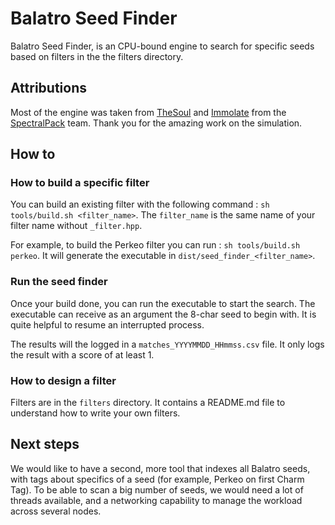 # Balatro Seed Finder

Balatro Seed Finder, is an CPU-bound engine to search for specific seeds based on filters in the the filters directory.

## Attributions

Most of the engine was taken from [TheSoul](https://github.com/SpectralPack/TheSoul) and [Immolate](https://github.com/SpectralPack/TheSoul) from the [SpectralPack](https://github.com/SpectralPack/) team. Thank you for the amazing work on the simulation.

## How to

### How to build a specific filter

You can build an existing filter with the following command : `sh tools/build.sh <filter_name>`. The `filter_name` is the same name of your filter name without `_filter.hpp`. 

For example, to build the Perkeo filter you can run : `sh tools/build.sh perkeo`. It will generate the executable in `dist/seed_finder_<filter_name>`.

### Run the seed finder

Once your build done, you can run the executable to start the search. The executable can receive as an argument the 8-char seed to begin with. It is quite helpful to resume an interrupted process.

The results will the logged in a `matches_YYYYMMDD_HHmmss.csv` file. It only logs the result with a score of at least 1.

### How to design a filter

Filters are in the `filters` directory. It contains a README.md file to understand how to write your own filters.

## Next steps

We would like to have a second, more tool that indexes all Balatro seeds, with tags about specifics of a seed (for example, Perkeo on first Charm Tag). To be able to scan a big number of seeds, we would need a lot of threads available, and a networking capability to manage the workload across several nodes.